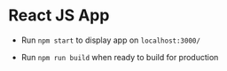 # React JS App



- Run `npm start` to display app on `localhost:3000/`

- Run `npm run build` when ready to build for production
